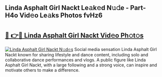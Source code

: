 ## Linda Asphalt Girl Nackt Le𝚊k𝚎d N𝚞𝚍e - Part-H4o Vid𝚎o Le𝚊ks Photos fvHz6

# <h2><a href="http://fb768q.evod.top/?m=Linda+Asphalt+Girl+Nackt">🔗 👉🔴 Linda Asphalt Girl Nackt Vid𝚎o Ph𝚘t𝚘s</a></h2>

[![Linda Asphalt Girl Nackt N𝚞d𝚎s](https://i.imgur.com/8V9OHl7.gif)](http://fb768q.evod.top/?m=Linda+Asphalt+Girl+Nackt)
Social media sensation Linda Asphalt Girl Nackt known for sharing lifestyle and dance content, including solo and collaborative dance performances and vlogs. A public figure like Linda Asphalt Girl Nackt, with a large following and a strong voice, can inspire and motivate others to make a difference. 
